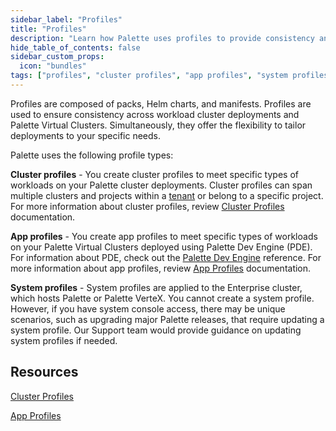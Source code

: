 ```yaml
---
sidebar_label: "Profiles"
title: "Profiles"
description: "Learn how Palette uses profiles to provide consistency and flexibility across Kubernetes clusters."
hide_table_of_contents: false
sidebar_custom_props:
  icon: "bundles"
tags: ["profiles", "cluster profiles", "app profiles", "system profiles"]
---
```


Profiles are composed of packs, Helm charts, and manifests. Profiles are used to ensure consistency across workload cluster deployments and Palette Virtual Clusters. Simultaneously, they offer the flexibility to tailor deployments to your specific needs.

Palette uses the following profile types:

**Cluster profiles** - You create cluster profiles to meet specific types of workloads on your Palette cluster deployments. Cluster profiles can span multiple clusters and projects within a [tenant](../glossary-all.md#tenant) or belong to a specific project. For more information about cluster profiles, review [Cluster Profiles](./cluster-profiles/cluster-profiles.md) documentation.

**App profiles** - You create app profiles to meet specific types of workloads on your Palette Virtual Clusters deployed using Palette Dev Engine (PDE). For information about PDE, check out the [Palette Dev Engine](../devx/devx.md) reference. For more information about app profiles, review [App Profiles](./app-profiles/app-profiles.md) documentation.

**System profiles** - System profiles are applied to the Enterprise cluster, which hosts Palette or Palette VerteX. You cannot create a system profile. However, if you have system console access, there may be unique scenarios, such as upgrading major Palette releases, that require updating a system profile. Our Support team would provide guidance on updating system profiles if needed.

## Resources

[Cluster Profiles](./cluster-profiles/cluster-profiles.md)

[App Profiles](./app-profiles/app-profiles.md)
